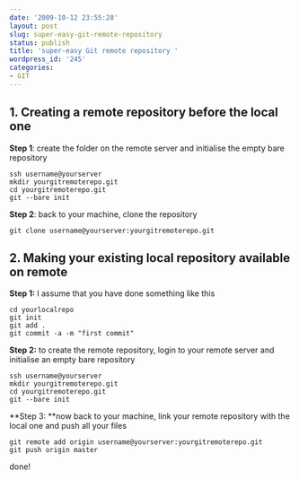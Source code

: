 ```yaml
---
date: '2009-10-12 23:55:28'
layout: post
slug: super-easy-git-remote-repository
status: publish
title: 'super-easy Git remote repository '
wordpress_id: '245'
categories:
- GIT
---
```


## 1. Creating a remote repository before the local one


**Step 1**: create the folder on the remote server and initialise the empty bare repository
```
ssh username@yourserver
mkdir yourgitremoterepo.git
cd yourgitremoterepo.git
git --bare init
```
**Step 2**: back to your machine, clone the repository
```
git clone username@yourserver:yourgitremoterepo.git
```


## 2. Making your existing local repository available on remote


**Step 1:** I assume that you have done something like this
```
cd yourlocalrepo
git init
git add .
git commit -a -m "first commit"
```
**Step 2:** to create the remote repository, login to your remote server and initialise an empty bare repository
```
ssh username@yourserver
mkdir yourgitremoterepo.git
cd yourgitremoterepo.git
git --bare init
```
**Step 3: **now back to your machine, link your remote repository with the local one and push all your files
```
git remote add origin username@yourserver:yourgitremoterepo.git
git push origin master
```

done!
